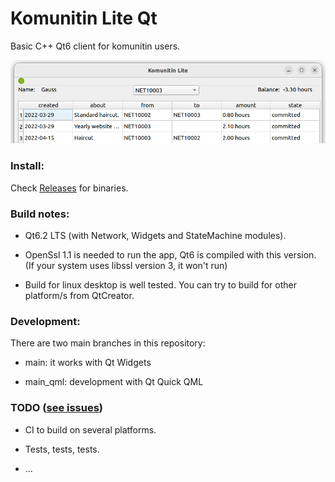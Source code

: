 # Komunitin Lite Qt

Basic C++ Qt6 client for komunitin users.


![Screenshot](docs/komunitin_lite_qt.png)



### Install:

Check [Releases](https://github.com/komunitin/komunitin_lite_qt/releases) for binaries.


### Build notes:

- Qt6.2 LTS (with Network, Widgets and StateMachine modules).

- OpenSsl 1.1 is needed to run the app, Qt6 is compiled with this version.
  (If your system uses libssl version 3, it won't run)
  
- Build for linux desktop is well tested.
  You can try to build for other platform/s from QtCreator.
  

### Development:

There are two main branches in this repository:

- main: it works with Qt Widgets

- main_qml: development with Qt Quick QML


### TODO ([see issues](https://github.com/komunitin/komunitin_lite_qt/issues))

- CI to build on several platforms.

- Tests, tests, tests.

- ...


